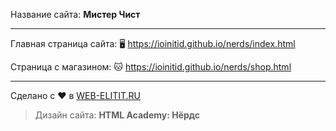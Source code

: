 Название сайта: **Мистер Чист**

------------

Главная страница сайта: 🖥️ https://ioinitid.github.io/nerds/index.html

Страница с магазином: 🐱 https://ioinitid.github.io/nerds/shop.html

------------

Сделано с ❤️ в [WEB-ELITIT.RU](https://www.web-elitit.ru "Web-elitit.ru")

> Дизайн сайта: **HTML Academy: Нёрдс**
